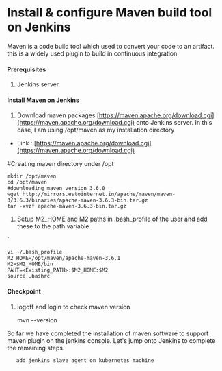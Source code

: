 # Install & configure Maven build tool on Jenkins

Maven is a code build tool which used to convert your code to an artifact. this is a widely used plugin to build in continuous integration

#### [](https://github.com/OktaySavdi/Project1#prerequisites)Prerequisites

1.  Jenkins server

#### [](https://github.com/OktaySavdi/Project1#install-maven-on-jenkins)Install Maven on Jenkins

1.  Download maven packages  [https://maven.apache.org/download.cgi](https://maven.apache.org/download.cgi)  onto Jenkins server. In this case, I am using /opt/maven as my installation directory

-   Link :  [https://maven.apache.org/download.cgi](https://maven.apache.org/download.cgi)
    
#Creating maven directory under /opt

    mkdir /opt/maven
    cd /opt/maven
    #downloading maven version 3.6.0
    wget http://mirrors.estointernet.in/apache/maven/maven-3/3.6.3/binaries/apache-maven-3.6.3-bin.tar.gz
    tar -xvzf apache-maven-3.6.3-bin.tar.gz
        

1.  Setup M2_HOME and M2 paths in .bash_profile of the user and add these to the path variable

`

    vi ~/.bash_profile
    M2_HOME=/opt/maven/apache-maven-3.6.1
    M2=$M2_HOME/bin
    PAHT=<Existing_PATH>:$M2_HOME:$M2
    source .bashrc

#### [](https://github.com/OktaySavdi/Project1#checkpoint)Checkpoint

1.  logoff and login to check maven version
    
    mvn --version    

So far we have completed the installation of maven software to support maven plugin on the jenkins console. Let's jump onto Jenkins to complete the remaining steps.

       add jenkins slave agent on kubernetes machine
